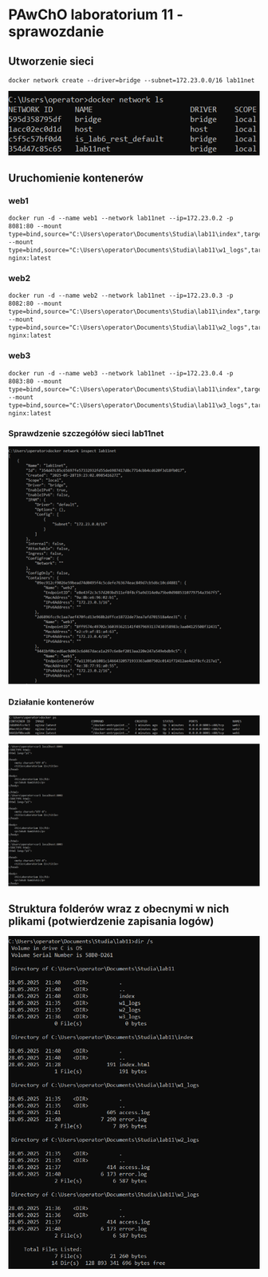 # PAwChO laboratorium 11 - sprawozdanie

## Utworzenie sieci

```
docker network create --driver=bridge --subnet=172.23.0.0/16 lab11net
```

![Utworzona sieć na liście docker network ls](screenshots/dockernetls.png)

## Uruchomienie kontenerów

### web1

```
docker run -d --name web1 --network lab11net --ip=172.23.0.2 -p 8081:80 --mount type=bind,source="C:\Users\operator\Documents\Studia\lab11\index",target=/usr/share/nginx/html,readonly --mount type=bind,source="C:\Users\operator\Documents\Studia\lab11\w1_logs",target=/var/log/nginx nginx:latest
```

### web2

```
docker run -d --name web2 --network lab11net --ip=172.23.0.3 -p 8082:80 --mount type=bind,source="C:\Users\operator\Documents\Studia\lab11\index",target=/usr/share/nginx/html,readonly --mount type=bind,source="C:\Users\operator\Documents\Studia\lab11\w2_logs",target=/var/log/nginx nginx:latest
```

### web3

```
docker run -d --name web3 --network lab11net --ip=172.23.0.4 -p 8083:80 --mount type=bind,source="C:\Users\operator\Documents\Studia\lab11\index",target=/usr/share/nginx/html,readonly --mount type=bind,source="C:\Users\operator\Documents\Studia\lab11\w3_logs",target=/var/log/nginx nginx:latest
```

### Sprawdzenie szczegółów sieci lab11net

![Kontenery należące do utworzonej sieci](screenshots/inspect.png)

### Działanie kontenerów

![Wynik komendy docker ps](screenshots/dockerps.png)

![Zawartość stron udostępnianych przez kontenery](screenshots/curle.png)


## Struktura folderów wraz z obecnymi w nich plikami (potwierdzenie zapisania logów)

![Struktura folderów](screenshots/dir.png)


